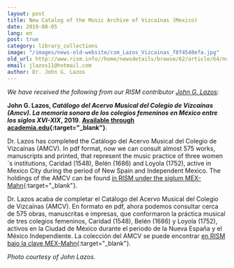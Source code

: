 ```yaml
---
layout: post
title: New Catalog of the Music Archive of Vizcaínas (Mexico)
date: 2019-08-05
lang: en
post: true
category: library_collections
image: "/images/news-old-website/csm_Lazos_Vizcainas_f8f4548efa.jpg"
old_url: http://www.rism.info//home/newsdetails/browse/62/article/64/new-catalog-of-the-music-archive-of-vizcainas-mexico.html
email: jlazos11@hotmail.com
author: Dr. John G. Lazos
---
```


_We have received the following from our RISM contributor [John G. Lazos](/working-groups.html):_

**John G. Lazos, _Catálogo del Acervo Musical del Colegio de Vizcaínas (Amcv). La memoria sonora de los colegios femeninos en México entre los siglos XVI-XIX_, 2019**. **[Available through academia.edu](https://www.academia.edu/39887044/Cat%C3%A1logo_del_Acervo_Musical_del_Colegio_de_Vizca%C3%ADnas_AMCV_La_memoria_sonora_de_los_colegios_femeninos_en_M%C3%A9xico_entre_los_siglos_XVI-XIX_Introducci%C3%B3n_en_espa%C3%B1ol_y_en_ingl%C3%A9s_){:target="_blank"}**.

Dr. Lazos has completed the Catálogo del Acervo Musical del Colegio de Vizcaínas (AMCV). In pdf format, now we can consult almost 575 works, manuscripts and printed, that represent the music practice of three women´s institutions, Caridad (1548), Belén (1686) and Loyola (1752), active in Mexico City during the period of New Spain and Independent Mexico. The holdings of the AMCV can be found [in RISM under the siglum MEX-Mahn](https://opac.rism.info/metaopac/perma.do;jsessionid=FDDD5ED846191A980A3180E13DC1EC88.touch02?v=rism&q=-1%3d%22ks30080295%22&Language=en){:target="_blank"}.

Dr. Lazos acaba de completar el Catálogo del Acervo Musical del Colegio de Vizcaínas (AMCV). En formato en pdf, ahora podemos consultar cerca de 575 obras, manuscritas e impresas, que conformaron la práctica musical de tres colegios femeninos, Caridad (1548), Belén (1686) y Loyola (1752), activos en la Ciudad de México durante el periodo de la Nueva España y el México Independiente. La colección del AMCV se puede encontrar [en RISM bajo la clave MEX-Mahn](https://opac.rism.info/metaopac/perma.do;jsessionid=FDDD5ED846191A980A3180E13DC1EC88.touch02?v=rism&q=-1%3d%22ks30080295%22&Language=es){:target="_blank"}.

_Photo courtesy of John Lazos._

